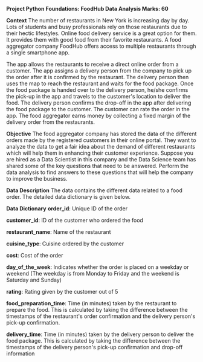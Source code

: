 **Project Python Foundations: FoodHub Data Analysis
Marks: 60**

**Context**
The number of restaurants in New York is increasing day by day. Lots of students and busy professionals rely on those restaurants due to their hectic lifestyles. Online food delivery service is a great option for them. It provides them with good food from their favorite restaurants. A food aggregator company FoodHub offers access to multiple restaurants through a single smartphone app.

The app allows the restaurants to receive a direct online order from a customer. The app assigns a delivery person from the company to pick up the order after it is confirmed by the restaurant. The delivery person then uses the map to reach the restaurant and waits for the food package. Once the food package is handed over to the delivery person, he/she confirms the pick-up in the app and travels to the customer's location to deliver the food. The delivery person confirms the drop-off in the app after delivering the food package to the customer. The customer can rate the order in the app. The food aggregator earns money by collecting a fixed margin of the delivery order from the restaurants.

**Objective**
The food aggregator company has stored the data of the different orders made by the registered customers in their online portal. They want to analyze the data to get a fair idea about the demand of different restaurants which will help them in enhancing their customer experience. Suppose you are hired as a Data Scientist in this company and the Data Science team has shared some of the key questions that need to be answered. Perform the data analysis to find answers to these questions that will help the company to improve the business.

**Data Description**
The data contains the different data related to a food order. The detailed data dictionary is given below.

**Data Dictionary**
**order_id**: Unique ID of the order

**customer_id**: ID of the customer who ordered the food

**restaurant_name**: Name of the restaurant

**cuisine_type**: Cuisine ordered by the customer

**cost**: Cost of the order

**day_of_the_week**: Indicates whether the order is placed on a weekday or weekend (The weekday is from Monday to Friday and the weekend is Saturday and Sunday)

**rating**: Rating given by the customer out of 5

**food_preparation_time**: Time (in minutes) taken by the restaurant to prepare the food. This is calculated by taking the difference between the timestamps of the restaurant's order confirmation and the delivery person's pick-up confirmation.

**delivery_time**: Time (in minutes) taken by the delivery person to deliver the food package. This is calculated by taking the difference between the timestamps of the delivery person's pick-up confirmation and drop-off information
